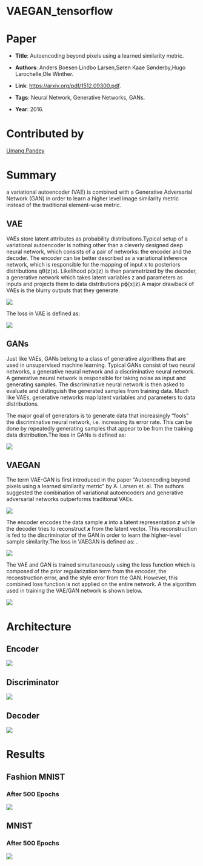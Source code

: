 # VAEGAN_tensorflow


# Paper

* **Title**: Autoencoding beyond pixels using a learned similarity metric.

* **Authors**: Anders Boesen Lindbo Larsen,Søren Kaae Sønderby,Hugo Larochelle,Ole Winther.

* **Link**: https://arxiv.org/pdf/1512.09300.pdf.

* **Tags**: Neural Network, Generative Networks, GANs.

* **Year**: 2016.

# Contributed by
 [Umang Pandey](https://github.com/Umang-pandey)
# Summary

a variational autoencoder (VAE) is combined with a Generative Adversarial Network (GAN) in order to learn a higher level image similarity metric instead of the traditional element-wise metric.

## VAE
VAEs store latent attributes as probability distributions.Typical setup of a variational autoencoder is nothing other than a cleverly designed deep neural network, which consists of a pair of networks: the encoder and the decoder. The encoder can be better described as a variational inference network, which is responsible for the mapping of input x​​​ to posteriors distributions q​θ​​(z∣x). Likelihood p(x∣z) is then parametrized by the decoder, a generative network which takes latent variables z and parameters as inputs and projects them to data distributions p​ϕ​​(x∣z).A major drawback of VAEs is the blurry outputs that they generate. 

![](./assets/VAE.png)

The loss in VAE is defined as:

![](./assets/vaeloss.png)

## GANs
Just like VAEs, GANs belong to a class of generative algorithms that are used in unsupervised machine learning. Typical GANs consist of two neural networks, a generative neural network and a discriminative neural network. A generative neural network is responsible for taking noise as input and generating samples. The discriminative neural network is then asked to evaluate and distinguish the generated samples from training data. Much like VAEs, generative networks map latent variables and parameters to data distributions.

The major goal of generators is to generate data that increasingly “fools” the discriminative neural network, i.e.
increasing its error rate. This can be done by repeatedly generating samples that appear to be from the training data distribution.The loss in GANs is defined as:

![](./assets/ganloss.png)
## VAEGAN
The term VAE-GAN is first introduced in the paper “Autoencoding beyond pixels using a learned similarity metric” by A. Larsen et. al. The authors suggested the combination of variational autoencoders and generative adversarial networks outperforms traditional VAEs.

![](./assets/model.png)


The encoder encodes the data sample **_x_** into a latent representation **_z_** while the decoder tries to reconstruct **_x_** from the latent vector. This reconstruction is fed to the discriminator of the GAN in order to learn the higher-level sample similarity.The loss in VAEGAN is defined as:
.

![](./assets/trueloss.png)

The VAE and GAN is trained simultaneously using the loss function  which is composed of the prior regularization term from the encoder, the reconstruction error, and the style error from the GAN. However, this combined loss function is not applied on the entire network. A  the algorithm used in training the VAE/GAN network is shown below.


![](./assets/algorithm.png)

# Architecture
 
 ## Encoder
  ![](./assets/generator.png)
 ## Discriminator
  ![](./assets/dicriminator.png)
 ## Decoder
  ![](./assets/decoder.png)
# Results

## Fashion MNIST 
### After 500 Epochs

![](./assets/fashion_mgif.gif)


## MNIST
### After 500 Epochs
![](./assets/mnist_gif.gif)



